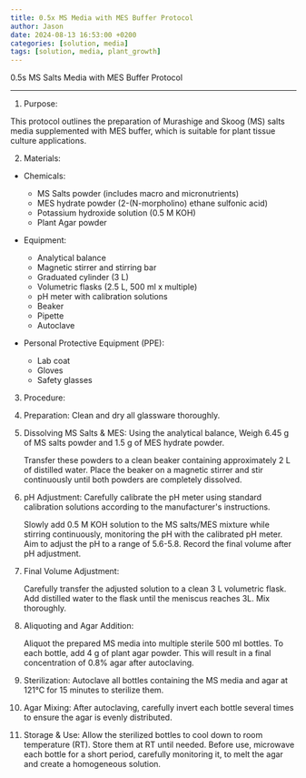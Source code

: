 ```yaml
---
title: 0.5x MS Media with MES Buffer Protocol
author: Jason
date: 2024-08-13 16:53:00 +0200
categories: [solution, media]
tags: [solution, media, plant_growth]
---
```



0.5s MS Salts Media with MES Buffer Protocol


---

1. Purpose:

This protocol outlines the preparation of Murashige and Skoog (MS) salts media supplemented with MES buffer, which is suitable for plant tissue culture applications.

2. Materials:

* Chemicals:
    * MS Salts powder (includes macro and micronutrients)
    * MES hydrate powder (2-(N-morpholino) ethane sulfonic acid)
    * Potassium hydroxide solution (0.5 M KOH)
    * Plant Agar powder

 * Equipment:
     * Analytical balance
     * Magnetic stirrer and stirring bar
     * Graduated cylinder (3 L) 
     * Volumetric flasks (2.5 L, 500 ml x multiple)
     * pH meter with calibration solutions
     * Beaker
     * Pipette
     * Autoclave

 * Personal Protective Equipment (PPE):
    * Lab coat
    * Gloves
    * Safety glasses

 3. Procedure:


1.  Preparation: Clean and dry all glassware thoroughly.

2.  Dissolving MS Salts & MES:
    Using the analytical balance, Weigh 6.45 g of MS salts powder and 1.5 g of MES hydrate powder.

    Transfer these powders to a clean beaker containing approximately 2 L of distilled water.
    Place the beaker on a magnetic stirrer and stir continuously until both powders are completely dissolved.

3.  pH Adjustment:
    Carefully calibrate the pH meter using standard calibration solutions according to the manufacturer's instructions.

    Slowly add 0.5 M KOH solution to the MS salts/MES mixture while stirring continuously, monitoring the pH with the calibrated pH meter.
    Aim to adjust the pH to a range of 5.6-5.8. Record the final volume after pH adjustment.


4.  Final Volume Adjustment:

    Carefully transfer the adjusted solution to a clean 3 L volumetric flask.
    Add distilled water to the flask until the meniscus reaches 3L. Mix thoroughly.

5.   Aliquoting and Agar Addition:

     Aliquot the prepared MS media into multiple sterile 500 ml bottles.
     To each bottle, add 4 g of plant agar powder. This will result in a final concentration of 0.8% agar after autoclaving.

6.   Sterilization: Autoclave all bottles containing the MS media and agar at 121°C for 15 minutes to sterilize them.

7.  Agar Mixing: After autoclaving, carefully invert each bottle several times to ensure the agar is evenly distributed.

8.  Storage & Use: Allow the sterilized bottles to cool down to room temperature (RT). Store them at RT until needed. Before use, microwave each bottle for a short period, carefully monitoring it, to melt the agar and create a homogeneous solution.
